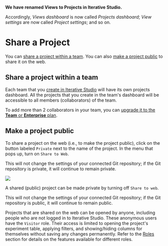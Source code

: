 <admon>

**We have renamed Views to Projects in Iterative Studio.**

Accordingly, _Views dashboard_ is now called _Projects dashboard_; _View
settings_ are now called _Project settings_; and so on.

</admon>

# Share a Project

You can [share a project within a team](#share-a-project-within-a-team). You can
also [make a project public](#make-a-project-public) to share it on the web.

## Share a project within a team

Each team that you [create in Iterative Studio](/doc/studio/user-guide/teams)
will have its own projects dashboard. All the projects that you create in the
team's dashboard will be accessible to all members (collaborators) of the team.

To add more than 2 collaborators in your team, you can
[upgrade it to the **Team** or **Enterprise** plan](/doc/studio/user-guide/change-team-plan-and-size).

## Make a project public

To share a project on the web (i.e., to make the project public), click on the
button labeled `Private` next to the name of the project. In the menu that pops
up, turn on `Share to Web`.

<admon>

This will not change the settings of your connected Git repository; if the Git
repository is private, it will continue to remain private.

</admon>

![](https://static.iterative.ai/img/studio/view_share.png)

A shared (public) project can be made private by turning off `Share to web`.

<admon>

This will not change the settings of your connected Git repository; if the Git
repository is public, it will continue to remain public.

</admon>

Projects that are shared on the web can be opened by anyone, including people
who are not logged in to Iterative Studio. These anonymous users have the
`Visitor` role. Their access is limited to opening the project's experiment
table, applying filters, and showing/hiding columns for themselves without
saving any changes permanently. Refer to the
[Roles](/doc/studio/user-guide/teams#roles) section for details on the features
available for different roles.
